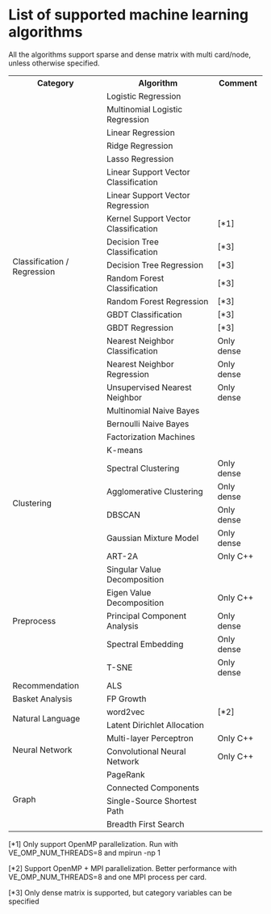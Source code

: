 List of supported machine learning algorithms
===

All the algorithms support sparse and dense matrix with multi
card/node, unless otherwise specified.

<table>
<tr><th>Category</th> <th>Algorithm</th> <th>Comment</th> </tr>
<tr> <td rowspan="20">Classification / Regression</td>
<td>Logistic Regression</td> <td></td> </tr>
<tr><td>Multinomial Logistic Regression</td> <td></td> </tr>
<tr><td>Linear Regression</td> <td></td> </tr>
<tr><td>Ridge Regression</td> <td></td> </tr>
<tr><td>Lasso Regression</td> <td></td> </tr>
<tr><td>Linear Support Vector Classification</td> <td></td> </tr>
<tr><td>Linear Support Vector Regression</td> <td></td> </tr>
<tr><td>Kernel Support Vector Classification</td> <td>[*1]</td> </tr>
<tr><td>Decision Tree Classification</td> <td>[*3]</td> </tr>
<tr><td>Decision Tree Regression</td> <td>[*3]</td> </tr>
<tr><td>Random Forest Classification</td> <td>[*3]</td> </tr>
<tr><td>Random Forest Regression</td> <td>[*3]</td> </tr>
<tr><td>GBDT Classification</td> <td>[*3]</td> </tr>
<tr><td>GBDT Regression</td> <td>[*3]</td> </tr>
<tr><td>Nearest Neighbor Classification</td> <td>Only dense</td> </tr>
<tr><td>Nearest Neighbor Regression</td> <td>Only dense</td> </tr>
<tr><td>Unsupervised Nearest Neighbor</td> <td>Only dense</td> </tr>
<tr><td>Multinomial Naive Bayes</td> <td></td> </tr>
<tr><td>Bernoulli Naive Bayes</td> <td></td> </tr>
<tr><td>Factorization Machines</td> <td></td> </tr>
<tr><td rowspan="6">Clustering</td>
<td>K-means</td> <td></td> </tr>
<tr><td>Spectral Clustering</td> <td>Only dense</td> </tr>
<tr><td>Agglomerative Clustering</td> <td>Only dense</td> </tr>
<tr><td>DBSCAN</td> <td>Only dense</td> </tr>
<tr><td>Gaussian Mixture Model</td> <td>Only dense</td> </tr>
<tr><td>ART-2A</td> <td>Only C++</td> </tr>
<tr><td rowspan="5">Preprocess</td>
<td>Singular Value Decomposition</td> <td></td> </tr>
<tr><td>Eigen Value Decomposition</td> <td>Only C++</td> </tr>
<tr><td>Principal Component Analysis</td> <td>Only dense</td> </tr>
<tr><td>Spectral Embedding</td> <td>Only dense</td> </tr>
<tr><td>T-SNE</td> <td>Only dense</td> </tr>
<tr><td>Recommendation</td> <td>ALS</td> <td></td> </tr>
<tr><td>Basket Analysis</td> <td>FP Growth</td> <td></td> </tr>
<tr><td rowspan="2">Natural Language</td>
<td>word2vec</td> <td>[*2]</td> </tr>
<tr><td>Latent Dirichlet Allocation</td> <td></td> </tr>
<tr><td rowspan="2">Neural Network</td>
<td>Multi-layer Perceptron</td> <td>Only C++</td> </tr>
<tr><td>Convolutional Neural Network</td> <td>Only C++</td> </tr>
<tr><td rowspan="4">Graph</td>
<td>PageRank</td> <td></td> </tr>
<tr><td>Connected Components</td> <td></td> </tr>
<tr><td>Single-Source Shortest Path</td> <td></td> </tr>
<tr><td>Breadth First Search</td> <td></td> </tr>
</table>

[*1] Only support OpenMP parallelization. 
     Run with VE_OMP_NUM_THREADS=8 and mpirun -np 1

[*2] Support OpenMP + MPI parallelization. 
     Better performance with VE_OMP_NUM_THREADS=8 and one MPI process per card.

[*3] Only dense matrix is supported, but category variables can be specified